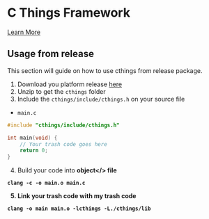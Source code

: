 # C Things Framework

[Learn More](https://github.com/edilson258/cthings)

## Usage from release

This section will guide on how to use cthings from release package. 

1. Download you platform release [here](https://github.com/edilson258/cthings/releases/tag/v0.1.0)
2. Unzip to get the `cthings` folder
3. Include the `cthings/include/cthings.h` on your source file

- `main.c`
```C
#include "cthings/include/cthings.h"

int main(void) {
    // Your trash code goes here
    return 0;
}
```

4. Build your code into <b>object</> file
```shell
clang -c -o main.o main.c
```

5. Link your trash code with my trash code
```shell
clang -o main main.o -lcthings -L./cthings/lib
```
